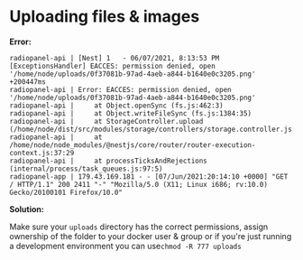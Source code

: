 # Uploading files & images

**Error:**

```text
radiopanel-api | [Nest] 1   - 06/07/2021, 8:13:53 PM   [ExceptionsHandler] EACCES: permission denied, open '/home/node/uploads/0f37081b-97ad-4aeb-a844-b1640e0c3205.png' +200447ms
radiopanel-api | Error: EACCES: permission denied, open '/home/node/uploads/0f37081b-97ad-4aeb-a844-b1640e0c3205.png'
radiopanel-api |     at Object.openSync (fs.js:462:3)
radiopanel-api |     at Object.writeFileSync (fs.js:1384:35)
radiopanel-api |     at StorageController.upload (/home/node/dist/src/modules/storage/controllers/storage.controller.js:59:26)
radiopanel-api |     at /home/node/node_modules/@nestjs/core/router/router-execution-context.js:37:29
radiopanel-api |     at processTicksAndRejections (internal/process/task_queues.js:97:5)
radiopanel-app | 179.43.169.181 - - [07/Jun/2021:20:14:10 +0000] "GET / HTTP/1.1" 200 2411 "-" "Mozilla/5.0 (X11; Linux i686; rv:10.0) Gecko/20100101 Firefox/10.0"
```

**Solution:**

Make sure your `uploads` directory has the correct permissions, assign ownership of the folder to your docker user & group or if you're just running a development environment you can use`chmod -R 777 uploads`

